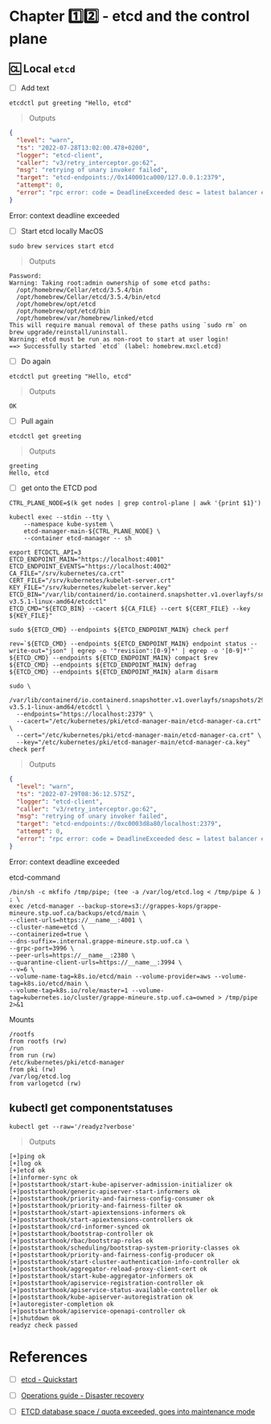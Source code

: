 # Chapter :one::two: - etcd and the control plane


## :cl: Local `etcd`

- [ ] Add text

```
etcdctl put greeting "Hello, etcd"
```
> Outputs
```json
{
  "level": "warn",
  "ts": "2022-07-28T13:02:00.478+0200",
  "logger": "etcd-client",
  "caller": "v3/retry_interceptor.go:62",
  "msg": "retrying of unary invoker failed",
  "target": "etcd-endpoints://0x140001ca000/127.0.0.1:2379",
  "attempt": 0,
  "error": "rpc error: code = DeadlineExceeded desc = latest balancer error: last connection error: connection error: desc = \"transport: Error while dialing dial tcp 127.0.0.1:2379: connect: connection refused\""
}
```
Error: context deadline exceeded

- [ ] Start etcd locally MacOS

```
sudo brew services start etcd
```
> Outputs
```
Password:
Warning: Taking root:admin ownership of some etcd paths:
  /opt/homebrew/Cellar/etcd/3.5.4/bin
  /opt/homebrew/Cellar/etcd/3.5.4/bin/etcd
  /opt/homebrew/opt/etcd
  /opt/homebrew/opt/etcd/bin
  /opt/homebrew/var/homebrew/linked/etcd
This will require manual removal of these paths using `sudo rm` on
brew upgrade/reinstall/uninstall.
Warning: etcd must be run as non-root to start at user login!
==> Successfully started `etcd` (label: homebrew.mxcl.etcd)
```

- [ ] Do again

```
etcdctl put greeting "Hello, etcd"
```
> Outputs
```
OK
```

- [ ] Pull again

```
etcdctl get greeting    
```
> Outputs
```
greeting
Hello, etcd
```

- [ ] get onto the ETCD pod

```
CTRL_PLANE_NODE=$(k get nodes | grep control-plane | awk '{print $1}')
```

```
kubectl exec --stdin --tty \
    --namespace kube-system \
    etcd-manager-main-${CTRL_PLANE_NODE} \
    --container etcd-manager -- sh
```


```
export ETCDCTL_API=3
ETCD_ENDPOINT_MAIN="https://localhost:4001"
ETCD_ENDPOINT_EVENTS="https://localhost:4002"
CA_FILE="/srv/kubernetes/ca.crt"
CERT_FILE="/srv/kubernetes/kubelet-server.crt"
KEY_FILE="/srv/kubernetes/kubelet-server.key"
ETCD_BIN="/var/lib/containerd/io.containerd.snapshotter.v1.overlayfs/snapshots/29/fs/opt/etcd-v3.5.1-linux-amd64/etcdctl"
ETCD_CMD="${ETCD_BIN} --cacert ${CA_FILE} --cert ${CERT_FILE} --key ${KEY_FILE}"
```

```
sudo ${ETCD_CMD} --endpoints ${ETCD_ENDPOINT_MAIN} check perf
```

```
rev=`${ETCD_CMD} --endpoints ${ETCD_ENDPOINT_MAIN} endpoint status --write-out="json" | egrep -o '"revision":[0-9]*' | egrep -o '[0-9]*'`
${ETCD_CMD} --endpoints ${ETCD_ENDPOINT_MAIN} compact $rev
${ETCD_CMD} --endpoints ${ETCD_ENDPOINT_MAIN} defrag
${ETCD_CMD} --endpoints ${ETCD_ENDPOINT_MAIN} alarm disarm
```

```
sudo \
  /var/lib/containerd/io.containerd.snapshotter.v1.overlayfs/snapshots/29/fs/opt/etcd-v3.5.1-linux-amd64/etcdctl \
  --endpoints="https://localhost:2379" \
  --cacert="/etc/kubernetes/pki/etcd-manager-main/etcd-manager-ca.crt" \
  --cert="/etc/kubernetes/pki/etcd-manager-main/etcd-manager-ca.crt" \
  --key="/etc/kubernetes/pki/etcd-manager-main/etcd-manager-ca.key" check perf
```
> Outputs
```json
{
  "level": "warn",
  "ts": "2022-07-29T08:36:12.575Z",
  "logger": "etcd-client",
  "caller": "v3/retry_interceptor.go:62",
  "msg": "retrying of unary invoker failed",
  "target": "etcd-endpoints://0xc0003d8a80/localhost:2379",
  "attempt": 0,
  "error": "rpc error: code = DeadlineExceeded desc = latest balancer error: last connection error: connection error: desc = \"transport: Error while dialing dial tcp 127.0.0.1:2379: connect: connection refused\""
}
```
Error: context deadline exceeded


etcd-command

```
/bin/sh -c mkfifo /tmp/pipe; (tee -a /var/log/etcd.log < /tmp/pipe & ) ; \
exec /etcd-manager --backup-store=s3://grappes-kops/grappe-mineure.stp.uof.ca/backups/etcd/main \
--client-urls=https://__name__:4001 \
--cluster-name=etcd \
--containerized=true \
--dns-suffix=.internal.grappe-mineure.stp.uof.ca \
--grpc-port=3996 \
--peer-urls=https://__name__:2380 \
--quarantine-client-urls=https://__name__:3994 \
--v=6 \
--volume-name-tag=k8s.io/etcd/main --volume-provider=aws --volume-tag=k8s.io/etcd/main \
--volume-tag=k8s.io/role/master=1 --volume-tag=kubernetes.io/cluster/grappe-mineure.stp.uof.ca=owned > /tmp/pipe 2>&1
```

Mounts

```
/rootfs
from rootfs (rw)
/run
from run (rw)
/etc/kubernetes/pki/etcd-manager
from pki (rw)
/var/log/etcd.log
from varlogetcd (rw)
```

## kubectl get componentstatuses

```
kubectl get --raw='/readyz?verbose'
```
> Outputs
```
[+]ping ok
[+]log ok
[+]etcd ok
[+]informer-sync ok
[+]poststarthook/start-kube-apiserver-admission-initializer ok
[+]poststarthook/generic-apiserver-start-informers ok
[+]poststarthook/priority-and-fairness-config-consumer ok
[+]poststarthook/priority-and-fairness-filter ok
[+]poststarthook/start-apiextensions-informers ok
[+]poststarthook/start-apiextensions-controllers ok
[+]poststarthook/crd-informer-synced ok
[+]poststarthook/bootstrap-controller ok
[+]poststarthook/rbac/bootstrap-roles ok
[+]poststarthook/scheduling/bootstrap-system-priority-classes ok
[+]poststarthook/priority-and-fairness-config-producer ok
[+]poststarthook/start-cluster-authentication-info-controller ok
[+]poststarthook/aggregator-reload-proxy-client-cert ok
[+]poststarthook/start-kube-aggregator-informers ok
[+]poststarthook/apiservice-registration-controller ok
[+]poststarthook/apiservice-status-available-controller ok
[+]poststarthook/kube-apiserver-autoregistration ok
[+]autoregister-completion ok
[+]poststarthook/apiservice-openapi-controller ok
[+]shutdown ok
readyz check passed
```


# References

- [ ] [etcd - Quickstart](https://etcd.io/docs/v3.5/quickstart/)

- [ ] [Operations guide - Disaster recovery](https://etcd.io/docs/v3.5/op-guide/recovery)

- [ ] [ETCD database space / quota exceeded, goes into maintenance mode](https://github.com/kubernetes/kops/issues/4005#issuecomment-349048006)
